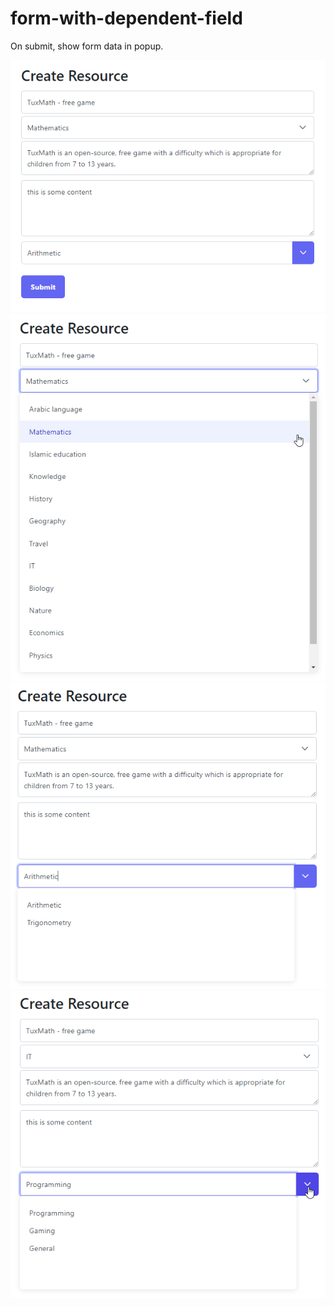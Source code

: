 # form-with-dependent-field

On submit, show form data in popup.

![example](example-form.png)
![example](example-subjects-dropdown.png)
![example](example-topics-dropdown.png)
![example](example-other-subject.png)
